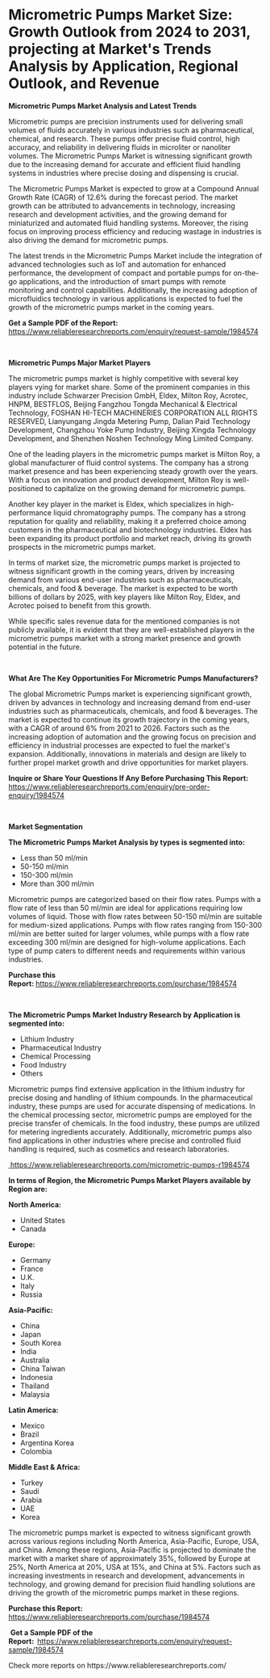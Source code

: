 <p><h1>Micrometric Pumps Market Size: Growth Outlook from 2024 to 2031, projecting at Market's Trends Analysis by Application, Regional Outlook, and Revenue</h1></p><p><strong>Micrometric Pumps Market Analysis and Latest Trends</strong></p>
<p><p>Micrometric pumps are precision instruments used for delivering small volumes of fluids accurately in various industries such as pharmaceutical, chemical, and research. These pumps offer precise fluid control, high accuracy, and reliability in delivering fluids in microliter or nanoliter volumes. The Micrometric Pumps Market is witnessing significant growth due to the increasing demand for accurate and efficient fluid handling systems in industries where precise dosing and dispensing is crucial.</p><p>The Micrometric Pumps Market is expected to grow at a Compound Annual Growth Rate (CAGR) of 12.6% during the forecast period. The market growth can be attributed to advancements in technology, increasing research and development activities, and the growing demand for miniaturized and automated fluid handling systems. Moreover, the rising focus on improving process efficiency and reducing wastage in industries is also driving the demand for micrometric pumps.</p><p>The latest trends in the Micrometric Pumps Market include the integration of advanced technologies such as IoT and automation for enhanced performance, the development of compact and portable pumps for on-the-go applications, and the introduction of smart pumps with remote monitoring and control capabilities. Additionally, the increasing adoption of microfluidics technology in various applications is expected to fuel the growth of the micrometric pumps market in the coming years.</p></p>
<p><strong>Get a Sample PDF of the Report:&nbsp;</strong> <a href="https://www.reliableresearchreports.com/enquiry/request-sample/1984574">https://www.reliableresearchreports.com/enquiry/request-sample/1984574</a></p>
<p>&nbsp;</p>
<p><strong>Micrometric Pumps Major Market Players</strong></p>
<p><p>The micrometric pumps market is highly competitive with several key players vying for market share. Some of the prominent companies in this industry include Schwarzer Precision GmbH, Eldex, Milton Roy, Acrotec, HNPM, BESTFLOS, Beijing Fangzhou Tongda Mechanical & Electrical Technology, FOSHAN HI-TECH MACHINERIES CORPORATION ALL RIGHTS RESERVED, Lianyungang Jingda Metering Pump, Dalian Paid Technology Development, Changzhou Yoke Pump Industry, Beijing Xingda Technology Development, and Shenzhen Noshen Technology Ming Limited Company.</p><p>One of the leading players in the micrometric pumps market is Milton Roy, a global manufacturer of fluid control systems. The company has a strong market presence and has been experiencing steady growth over the years. With a focus on innovation and product development, Milton Roy is well-positioned to capitalize on the growing demand for micrometric pumps.</p><p>Another key player in the market is Eldex, which specializes in high-performance liquid chromatography pumps. The company has a strong reputation for quality and reliability, making it a preferred choice among customers in the pharmaceutical and biotechnology industries. Eldex has been expanding its product portfolio and market reach, driving its growth prospects in the micrometric pumps market.</p><p>In terms of market size, the micrometric pumps market is projected to witness significant growth in the coming years, driven by increasing demand from various end-user industries such as pharmaceuticals, chemicals, and food & beverage. The market is expected to be worth billions of dollars by 2025, with key players like Milton Roy, Eldex, and Acrotec poised to benefit from this growth.</p><p>While specific sales revenue data for the mentioned companies is not publicly available, it is evident that they are well-established players in the micrometric pumps market with a strong market presence and growth potential in the future.</p></p>
<p>&nbsp;</p>
<p><strong>What Are The Key Opportunities For Micrometric Pumps Manufacturers?</strong></p>
<p><p>The global Micrometric Pumps market is experiencing significant growth, driven by advances in technology and increasing demand from end-user industries such as pharmaceuticals, chemicals, and food & beverages. The market is expected to continue its growth trajectory in the coming years, with a CAGR of around 6% from 2021 to 2026. Factors such as the increasing adoption of automation and the growing focus on precision and efficiency in industrial processes are expected to fuel the market's expansion. Additionally, innovations in materials and design are likely to further propel market growth and drive opportunities for market players.</p></p>
<p><strong>Inquire or Share Your Questions If Any Before Purchasing This Report:</strong> <a href="https://www.reliableresearchreports.com/enquiry/pre-order-enquiry/1984574">https://www.reliableresearchreports.com/enquiry/pre-order-enquiry/1984574</a></p>
<p>&nbsp;</p>
<p><strong>Market Segmentation</strong></p>
<p><strong>The Micrometric Pumps Market Analysis by types is segmented into:</strong></p>
<p><ul><li>Less than 50 ml/min</li><li>50-150 ml/min</li><li>150-300 ml/min</li><li>More than 300 ml/min</li></ul></p>
<p><p>Micrometric pumps are categorized based on their flow rates. Pumps with a flow rate of less than 50 ml/min are ideal for applications requiring low volumes of liquid. Those with flow rates between 50-150 ml/min are suitable for medium-sized applications. Pumps with flow rates ranging from 150-300 ml/min are better suited for larger volumes, while pumps with a flow rate exceeding 300 ml/min are designed for high-volume applications. Each type of pump caters to different needs and requirements within various industries.</p></p>
<p><strong>Purchase this Report:&nbsp;</strong><a href="https://www.reliableresearchreports.com/purchase/1984574">https://www.reliableresearchreports.com/purchase/1984574</a></p>
<p>&nbsp;</p>
<p><strong>The Micrometric Pumps Market Industry Research by Application is segmented into:</strong></p>
<p><ul><li>Lithium Industry</li><li>Pharmaceutical Industry</li><li>Chemical Processing</li><li>Food Industry</li><li>Others</li></ul></p>
<p><p>Micrometric pumps find extensive application in the lithium industry for precise dosing and handling of lithium compounds. In the pharmaceutical industry, these pumps are used for accurate dispensing of medications. In the chemical processing sector, micrometric pumps are employed for the precise transfer of chemicals. In the food industry, these pumps are utilized for metering ingredients accurately. Additionally, micrometric pumps also find applications in other industries where precise and controlled fluid handling is required, such as cosmetics and research laboratories.</p></p>
<p><a href="https://www.reliableresearchreports.com/micrometric-pumps-r1984574">&nbsp;https://www.reliableresearchreports.com/micrometric-pumps-r1984574</a></p>
<p><strong>In terms of Region, the Micrometric Pumps Market Players available by Region are:</strong></p>
<p>
    <p> <strong> North America: </strong>
        <ul>
            <li>United States</li>
            <li>Canada</li>
        </ul>
        </p> 
    <p> <strong> Europe: </strong>
        <ul>
            <li>Germany</li>
            <li>France</li>
            <li>U.K.</li>
            <li>Italy</li>
            <li>Russia</li>
        </ul>
        </p> 
    <p> <strong> Asia-Pacific: </strong>
        <ul>
            <li>China</li>
            <li>Japan</li>
            <li>South Korea</li>
            <li>India</li>
            <li>Australia</li>
            <li>China Taiwan</li>
            <li>Indonesia</li>
            <li>Thailand</li>
            <li>Malaysia</li>
        </ul>
        </p> 
    <p> <strong> Latin America: </strong>
        <ul>
            <li>Mexico</li>
            <li>Brazil</li>
            <li>Argentina Korea</li>
            <li>Colombia</li>
        </ul>
        </p> 
    <p> <strong> Middle East & Africa: </strong>
        <ul>
            <li>Turkey</li>
            <li>Saudi</li>
            <li>Arabia</li>
            <li>UAE</li>
            <li>Korea</li>
        </ul>
    </p>
    </p>
<p><p>The micrometric pumps market is expected to witness significant growth across various regions including North America, Asia-Pacific, Europe, USA, and China. Among these regions, Asia-Pacific is projected to dominate the market with a market share of approximately 35%, followed by Europe at 25%, North America at 20%, USA at 15%, and China at 5%. Factors such as increasing investments in research and development, advancements in technology, and growing demand for precision fluid handling solutions are driving the growth of the micrometric pumps market in these regions.</p></p>
<p><strong>Purchase this Report: </strong><a href="https://www.reliableresearchreports.com/purchase/1984574">https://www.reliableresearchreports.com/purchase/1984574</a></p>
<p>&nbsp;<strong>Get a Sample PDF of the Report:&nbsp;&nbsp;</strong><a href="https://www.reliableresearchreports.com/enquiry/request-sample/1984574">https://www.reliableresearchreports.com/enquiry/request-sample/1984574</a></p>
<p><strong></strong></p>
<p>Check more reports on https://www.reliableresearchreports.com/</p>